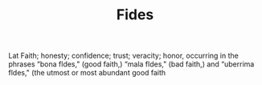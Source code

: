 ---
title: Fides
letter: F
permalink: "/definitions/bld-fides.html"
body: Lat Faith; honesty; confidence; trust; veracity; honor, occurring in the phrases
  “bona fldes," (good faith,) “mala fldes," (bad faith,) and “uberrima fldes," (the
  utmost or most abundant good faith
published_at: '2018-07-07'
source: Black's Law Dictionary 2nd Ed (1910)
layout: post
---